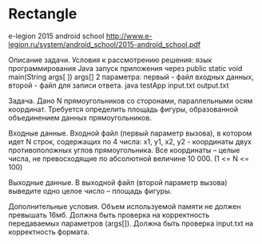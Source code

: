 # Rectangle
e-legion 2015 android school
http://www.e-legion.ru/system/android_school/2015-android_school.pdf

Описание задачи.
Условия к рассмотрению решения:
язык программирования Java
запуск приложения через public static void main(String args[ ])
args[] 2 параметра: первый - файл входных данных, второй - файл для записи ответа.
        java testApp input.txt output.txt

Задача.
Дано N прямоугольников со сторонами, параллельными осям координат. Требуется
определить площадь фигуры, образованной объединением данных прямоугольников.

Входные данные.
Входной файл (первый параметр вызова), в котором идет N строк, содержащих по 4 числа: x1,
y1, x2, y2 - координаты двух противоположных углов прямоугольника. Все координаты –
целые числа, не превосходящие по абсолютной величине 10 000. (1 <= N <= 100)

Выходные данные.
В выходной файл (второй параметр вызова) выведите одно целое число – площадь фигуры.

Дополнительные условия.
Объем используемой памяти не должен превышать 16мб.
Должна быть проверка на корректность передаваемых параметров (args[]).
Должна быть проверка input.txt на корректность формата.
